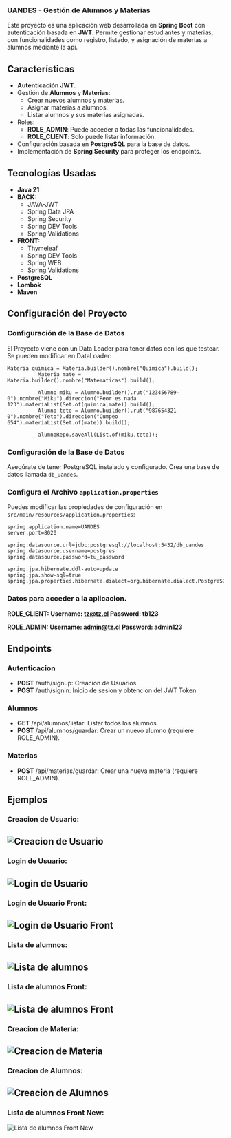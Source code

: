 ### UANDES - Gestión de Alumnos y Materias

Este proyecto es una aplicación web desarrollada en **Spring Boot** con autenticación basada en **JWT**. Permite gestionar estudiantes y materias, con funcionalidades como registro, listado, y asignación de materias a alumnos mediante la api.

##  Características

- **Autenticación JWT**.
- Gestión de **Alumnos** y **Materias**:
  - Crear nuevos alumnos y materias.
  - Asignar materias a alumnos.
  - Listar alumnos y sus materias asignadas.
- Roles:
  - **ROLE_ADMIN**: Puede acceder a todas las funcionalidades.
  - **ROLE_CLIENT**: Solo puede listar información.
- Configuración basada en **PostgreSQL** para la base de datos.
- Implementación de **Spring Security** para proteger los endpoints.

## Tecnologías Usadas

- **Java 21**
- **BACK:**
  - JAVA-JWT
  - Spring Data JPA
  - Spring Security
  - Spring DEV Tools
  - Spring Validations
- **FRONT:**
  - Thymeleaf
  - Spring DEV Tools
  - Spring WEB
  - Spring Validations
- **PostgreSQL**
- **Lombok**
- **Maven**

## Configuración del Proyecto

### Configuración de la Base de Datos
El Proyecto viene con un Data Loader para tener datos con los que testear. Se pueden modificar en DataLoader:
```
Materia quimica = Materia.builder().nombre("Quimica").build();
	  	  Materia mate = Materia.builder().nombre("Matematicas").build();
	  	  
	  	  Alumno miku = Alumno.builder().rut("123456789-0").nombre("Miku").direccion("Peor es nada 123").materiaList(Set.of(quimica,mate)).build();
	  	  Alumno teto = Alumno.builder().rut("987654321-0").nombre("Teto").direccion("Cumpeo 654").materiaList(Set.of(mate)).build();
	  	  
	  	  alumnoRepo.saveAll(List.of(miku,teto)); 
```
### Configuración de la Base de Datos
Asegúrate de tener PostgreSQL instalado y configurado. Crea una base de datos llamada `db_uandes`.

### Configura el Archivo `application.properties`
Puedes modificar las propiedades de configuración en `src/main/resources/application.properties`:

```properties
spring.application.name=UANDES
server.port=8020

spring.datasource.url=jdbc:postgresql://localhost:5432/db_uandes
spring.datasource.username=postgres
spring.datasource.password=tu_password

spring.jpa.hibernate.ddl-auto=update
spring.jpa.show-sql=true
spring.jpa.properties.hibernate.dialect=org.hibernate.dialect.PostgreSQLDialect
```
### Datos para acceder a la aplicacion.
**ROLE_CLIENT: 
Username: tz@tz.cl
Password: tb123**

**ROLE_ADMIN: 
Username: admin@tz.cl
Password: admin123**

## Endpoints
### Autenticacion
  - **POST** /auth/signup: Creacion de Usuarios.
  - **POST** /auth/signin: Inicio de sesion y obtencion del JWT Token
### Alumnos
  - **GET** /api/alumnos/listar: Listar todos los alumnos.
  - **POST** /api/alumnos/guardar: Crear un nuevo alumno (requiere ROLE_ADMIN).
### Materias
  - **POST** /api/materias/guardar: Crear una nueva materia (requiere ROLE_ADMIN).

## Ejemplos

### Creacion de Usuario:
![Creacion de Usuario](Pictures/SignUP.png)
---
### Login de Usuario:
![Login de Usuario](Pictures/SignIN.png)
---
### Login de Usuario Front:
![Login de Usuario Front](Pictures/SignIN_Front.png)
---
### Lista de alumnos:
![Lista de alumnos](Pictures/alumnos_listar.png)
---
### Lista de alumnos Front:
![Lista de alumnos Front](Pictures/alumnos_listar_front.png)
---
### Creacion de Materia:
![Creacion de Materia](Pictures/materias_guardar.png)
---
### Creacion de Alumnos:
![Creacion de Alumnos](Pictures/alumnos_guardar.png)
---
### Lista de alumnos Front New:
![Lista de alumnos Front New](Pictures/alumnos_listar_front_new.png)
